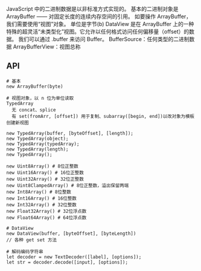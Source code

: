 
JavaScript 中的二进制数据是以非标准方式实现的。
基本的二进制对象是 ArrayBuffer —— 对固定长度的连续内存空间的引用。
如要操作 ArrayBuffer，我们需要使用“视图”对象。
单位是字节(b)
DataView 是在 ArrayBuffer 上的一种特殊的超灵活“未类型化”视图。它允许以任何格式访问任何偏移量（offset）的数据。
我们可以通过 .buffer 来访问 Buffer。
BufferSource：任何类型的二进制数据
ArrayBufferView：视图总称






## API
```
# 基本
new ArrayBuffer(byte)

# 视图对象，以 n 位为单位读取
TypedArray
  无 concat、splice
  有 set(fromArr, [offset]) 用于复制、subarray([begin, end])以改对象为模板创建新视图

new TypedArray(buffer, [byteOffset], [length]);
new TypedArray(object);
new TypedArray(typedArray);
new TypedArray(length);
new TypedArray();

new Uint8Array() # 8位正整数
new Uint16Array() # 16位正整数
new Uint32Array() # 32位正整数
new Uint8ClampedArray() # 8位正整数，溢出保留两端
new Int8Array() # 8位整数
new Int16Array() # 16位整数
new Int32Array() # 32位整数
new Float32Array() # 32位浮点数
new Float64Array() # 64位浮点数

# DataView
new DataView(buffer, [byteOffset], [byteLength])
// 各种 get set 方法

# 解码编码字符串
let decoder = new TextDecoder([label], [options]);
let str = decoder.decode([input], [options]);

```
